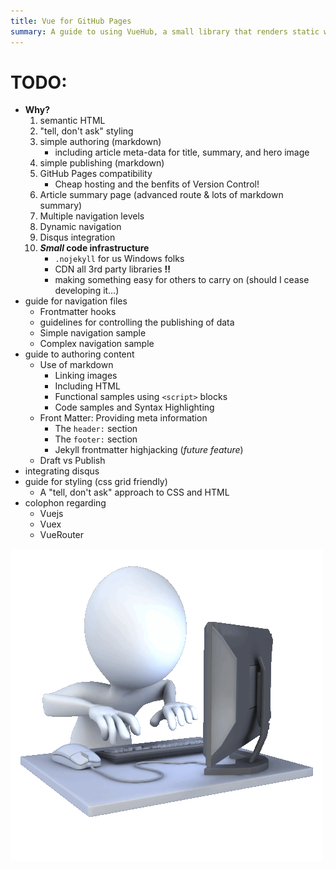 ```yaml
---
title: Vue for GitHub Pages
summary: A guide to using VueHub, a small library that renders static web pages from markdown files. The goals of VueHub are to a) simplify the authoring process by allowing content creators to write using markdown, b) simplify publishing and navigation by usingmarkdown links which can be easily edited, c) web content (including site navigation) to be 
---
```


# TODO:

- **Why?**
  1. semantic HTML
  1. "tell, don't ask" styling
  1. simple authoring (markdown)
      - including article meta-data for title, summary, and hero image
  1. simple publishing (markdown)
  1. GitHub Pages compatibility
      - Cheap hosting and the benfits of Version Control!
  1. Article summary page (advanced route & lots of markdown summary)
  1. Multiple navigation levels
  1. Dynamic navigation
  1. Disqus integration
  1. ***Small* code infrastructure**
      - `.nojekyll` for us Windows folks
      - CDN all 3rd party libraries **!!**
      - making something easy for others to carry on (should I cease developing it&hellip;)
- guide for navigation files
  - Frontmatter hooks
  - guidelines for controlling the publishing of data
  - Simple navigation sample
  - Complex navigation sample
- guide to authoring content
  - Use of markdown
    - Linking images
    - Including HTML
    - Functional samples using `<script>` blocks
    - Code samples and Syntax Highlighting
  - Front Matter: Providing meta information
    - The `header:` section
    - The `footer:` section
    - Jekyll frontmatter highjacking (*future feature*)
  - Draft vs Publish
- integrating disqus
- guide for styling (css grid friendly)
  - A "tell, don't ask" approach to CSS and HTML
- colophon regarding
  - Vuejs
  - Vuex
  - VueRouter


![](../posts/images/hard_working_on_computer_anim_500_clr_7364.gif)
